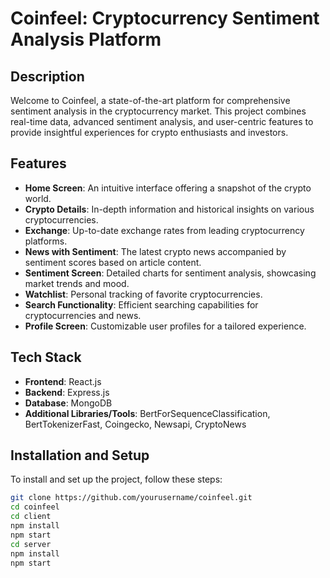 # Coinfeel: Cryptocurrency Sentiment Analysis Platform

## Description
Welcome to Coinfeel, a state-of-the-art platform for comprehensive sentiment analysis in the cryptocurrency market. This project combines real-time data, advanced sentiment analysis, and user-centric features to provide insightful experiences for crypto enthusiasts and investors.

## Features
- **Home Screen**: An intuitive interface offering a snapshot of the crypto world.
- **Crypto Details**: In-depth information and historical insights on various cryptocurrencies.
- **Exchange**: Up-to-date exchange rates from leading cryptocurrency platforms.
- **News with Sentiment**: The latest crypto news accompanied by sentiment scores based on article content.
- **Sentiment Screen**: Detailed charts for sentiment analysis, showcasing market trends and mood.
- **Watchlist**: Personal tracking of favorite cryptocurrencies.
- **Search Functionality**: Efficient searching capabilities for cryptocurrencies and news.
- **Profile Screen**: Customizable user profiles for a tailored experience.

## Tech Stack
- **Frontend**: React.js
- **Backend**: Express.js
- **Database**: MongoDB
- **Additional Libraries/Tools**: BertForSequenceClassification, BertTokenizerFast, Coingecko, Newsapi, CryptoNews

## Installation and Setup
To install and set up the project, follow these steps:

```bash
git clone https://github.com/yourusername/coinfeel.git
cd coinfeel
cd client
npm install
npm start
cd server
npm install
npm start
